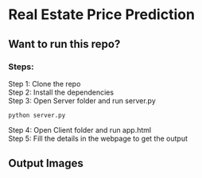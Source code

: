 # Real Estate Price Prediction

## Want to run this repo?

### Steps:

Step 1: Clone the repo \
Step 2: Install the dependencies \
Step 3: Open Server folder and run server.py 
~~~
python server.py
~~~

Step 4: Open Client folder and run app.html \
Step 5: Fill the details in the webpage to get the output

## Output Images
